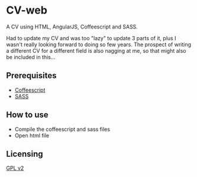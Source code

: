 CV-web
===============

A CV using HTML, AngularJS, Coffeescript and SASS.

Had to update my CV and was too "lazy" to update 3 parts of it,
 plus I wasn't really looking forward to doing so few years.
The prospect of writing a different CV for a different field is also nagging at me,
so that might also be included in this...

Prerequisites
--------------------
 - [Coffeescript](http://coffeescript.org/#installation)
 - [SASS](http://sass-lang.com/install)

How to use
--------------------

- Compile the coffeescript and sass files
- Open html file

Licensing
----------------
[GPL v2](LICENSE)
